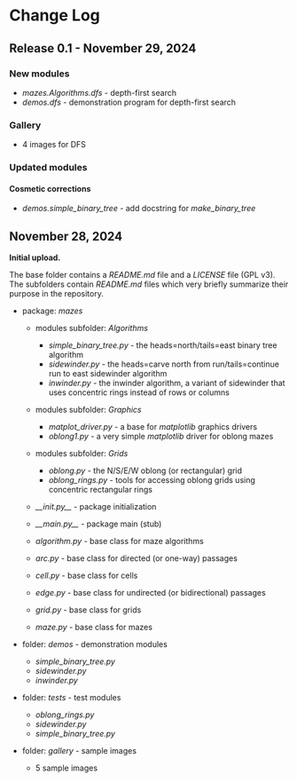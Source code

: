 # Change Log

## Release 0.1 - November 29, 2024

### New modules

* *mazes.Algorithms.dfs* - depth-first search
* *demos.dfs* - demonstration program for depth-first search

### Gallery

* 4 images for DFS

### Updated modules

#### Cosmetic corrections

* *demos.simple\_binary\_tree* - add docstring for *make\_binary\_tree*

## November 28, 2024

**Initial upload.**

The base folder contains a *README.md* file and a *LICENSE* file (GPL v3).  The subfolders contain *README.md* files which very briefly summarize their purpose in the repository.

* package: *mazes*

    + modules subfolder: *Algorithms*
        - *simple_binary_tree.py* - the heads=north/tails=east binary tree algorithm
        - *sidewinder.py* - the heads=carve north from run/tails=continue run to east sidewinder algorithm
        - *inwinder.py* - the inwinder algorithm, a variant of sidewinder that uses concentric rings instead of rows or columns

    + modules subfolder: *Graphics*
        - *matplot_driver.py* - a base for *matplotlib* graphics drivers
        - *oblong1.py* - a very simple *matplotlib* driver for oblong mazes

    + modules subfolder: *Grids*
        - *oblong.py* - the N/S/E/W oblong (or rectangular) grid
        - *oblong_rings.py* - tools for accessing oblong grids using concentric rectangular rings

    + *\_\_init.py\_\_* - package initialization
    + *\_\_main.py\_\_* - package main (stub)
    + *algorithm.py* - base class for maze algorithms
    + *arc.py* - base class for directed (or one-way) passages
    + *cell.py* - base class for cells
    + *edge.py* - base class for undirected (or bidirectional) passages
    + *grid.py* - base class for grids
    + *maze.py* - base class for mazes

* folder: *demos* - demonstration modules
    + *simple_binary_tree.py*
    + *sidewinder.py*
    + *inwinder.py*

* folder: *tests* - test modules
    + *oblong_rings.py*
    + *sidewinder.py*
    + *simple_binary_tree.py*

* folder: *gallery* - sample images
    + 5 sample images
